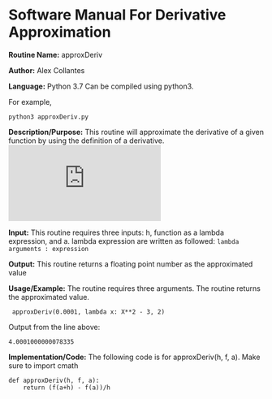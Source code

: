 # Software Manual For Derivative Approximation

**Routine Name:** approxDeriv
 
**Author:** Alex Collantes
 
**Language:** Python 3.7 Can be compiled using python3.

For example,

`python3 approxDeriv.py`

**Description/Purpose:** This routine will approximate the derivative of a given function by using the definition of a derivative. 
![](http://latex.codecogs.com/gif.latex?%5Cinline%20%5Clim%20h%20%5Cto%200%5Cfrac%7Bf%28a%20&plus;%20h%29%20-%20f%28a%29%7D%7Bh%7D)

**Input:** This routine requires three inputs: h, function as a lambda expression, and a. lambda expression are written as followed: ``` lambda arguments : expression ```

**Output:** This routine returns a floating point number as the approximated value

**Usage/Example:** The routine requires three arguments. The routine returns the approximated value.

```
 approxDeriv(0.0001, lambda x: X**2 - 3, 2)
 ```
Output from the line above:

`4.0001000000078335`

**Implementation/Code:** The following code is for approxDeriv(h, f, a). Make sure to import cmath

```
def approxDeriv(h, f, a):
    return (f(a+h) - f(a))/h
```
